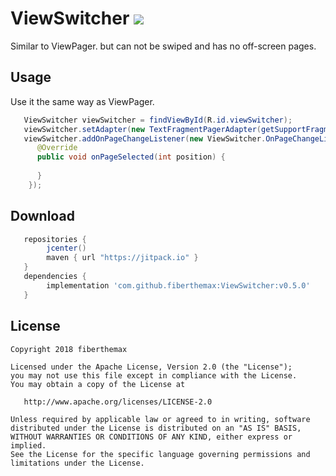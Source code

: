 # ViewSwitcher [![](https://jitpack.io/v/fiberthemax/ViewSwitcher.svg)](https://jitpack.io/#fiberthemax/ViewSwitcher)
Similar to ViewPager. but can not be swiped and has no off-screen pages.

Usage
--------
Use it the same way as ViewPager.
```java
   ViewSwitcher viewSwitcher = findViewById(R.id.viewSwitcher);
   viewSwitcher.setAdapter(new TextFragmentPagerAdapter(getSupportFragmentManager()));
   viewSwitcher.addOnPageChangeListener(new ViewSwitcher.OnPageChangeListener() {
      @Override
      public void onPageSelected(int position) {
      
      }
    });
```
Download
--------
```groovy
   repositories {
        jcenter()
        maven { url "https://jitpack.io" }
   }
   dependencies {
        implementation 'com.github.fiberthemax:ViewSwitcher:v0.5.0'
   }
```

License
-------

    Copyright 2018 fiberthemax

    Licensed under the Apache License, Version 2.0 (the "License");
    you may not use this file except in compliance with the License.
    You may obtain a copy of the License at

       http://www.apache.org/licenses/LICENSE-2.0

    Unless required by applicable law or agreed to in writing, software
    distributed under the License is distributed on an "AS IS" BASIS,
    WITHOUT WARRANTIES OR CONDITIONS OF ANY KIND, either express or implied.
    See the License for the specific language governing permissions and
    limitations under the License.
